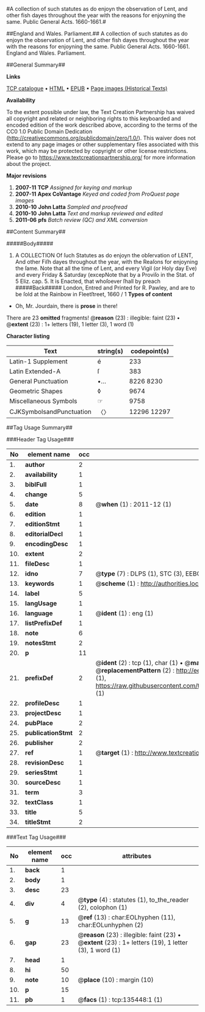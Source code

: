 #A collection of such statutes as do enjoyn the observation of Lent, and other fish dayes throughout the year with the reasons for enjoyning the same. Public General Acts. 1660-1661.#

##England and Wales. Parliament.##
A collection of such statutes as do enjoyn the observation of Lent, and other fish dayes throughout the year with the reasons for enjoyning the same.
Public General Acts. 1660-1661.
England and Wales. Parliament.

##General Summary##

**Links**

[TCP catalogue](http://www.ota.ox.ac.uk/tcp/)  • 
[HTML](http://tei.it.ox.ac.uk/tcp/Texts-HTML/free/A84/A84523.html)  • 
[EPUB](http://tei.it.ox.ac.uk/tcp/Texts-EPUB/free/A84/A84523.epub) • 
[Page images (Historical Texts)](https://historicaltexts.jisc.ac.uk/eebo-99900178e)

**Availability**

To the extent possible under law, the Text Creation Partnership has waived all copyright and related or neighboring rights to this keyboarded and encoded edition of the work described above, according to the terms of the CC0 1.0 Public Domain Dedication (http://creativecommons.org/publicdomain/zero/1.0/). This waiver does not extend to any page images or other supplementary files associated with this work, which may be protected by copyright or other license restrictions. Please go to https://www.textcreationpartnership.org/ for more information about the project.

**Major revisions**

1. __2007-11__ __TCP__ *Assigned for keying and markup*
1. __2007-11__ __Apex CoVantage__ *Keyed and coded from ProQuest page images*
1. __2010-10__ __John Latta__ *Sampled and proofread*
1. __2010-10__ __John Latta__ *Text and markup reviewed and edited*
1. __2011-06__ __pfs__ *Batch review (QC) and XML conversion*

##Content Summary##

#####Body#####

1. A COLLECTION Of ſuch Statutes as do enjoyn the obſervation of LENT, And other Fiſh dayes throughout the year, with the Reaſons for enjoyning the ſame.
Note that all the time of Lent, and every Vigil (or Holy day Eve) and every Friday & Saturday (excepNote that by a Proviſo in the Stat. of 5 Eliz. cap. 5. It is Enacted, that whoſoever ſhall by preach
#####Back#####
London, Entred and Printed for R. Pawley, and are to be ſold at the Rainbow in Fleetſtreet, 1660 / 1
**Types of content**

  * Oh, Mr. Jourdain, there is **prose** in there!

There are 23 **omitted** fragments! 
 @__reason__ (23) : illegible: faint (23)  •  @__extent__ (23) : 1+ letters (19), 1 letter (3), 1 word (1)

**Character listing**


|Text|string(s)|codepoint(s)|
|---|---|---|
|Latin-1 Supplement|é|233|
|Latin Extended-A|ſ|383|
|General Punctuation|•…|8226 8230|
|Geometric Shapes|◊|9674|
|Miscellaneous Symbols|☞|9758|
|CJKSymbolsandPunctuation|〈〉|12296 12297|

##Tag Usage Summary##

###Header Tag Usage###

|No|element name|occ|attributes|
|---|---|---|---|
|1.|__author__|2||
|2.|__availability__|1||
|3.|__biblFull__|1||
|4.|__change__|5||
|5.|__date__|8| @__when__ (1) : 2011-12 (1)|
|6.|__edition__|1||
|7.|__editionStmt__|1||
|8.|__editorialDecl__|1||
|9.|__encodingDesc__|1||
|10.|__extent__|2||
|11.|__fileDesc__|1||
|12.|__idno__|7| @__type__ (7) : DLPS (1), STC (3), EEBO-CITATION (1), PROQUEST (1), VID (1)|
|13.|__keywords__|1| @__scheme__ (1) : http://authorities.loc.gov/ (1)|
|14.|__label__|5||
|15.|__langUsage__|1||
|16.|__language__|1| @__ident__ (1) : eng (1)|
|17.|__listPrefixDef__|1||
|18.|__note__|6||
|19.|__notesStmt__|2||
|20.|__p__|11||
|21.|__prefixDef__|2| @__ident__ (2) : tcp (1), char (1)  •  @__matchPattern__ (2) : ([0-9\-]+):([0-9IVX]+) (1), (.+) (1)  •  @__replacementPattern__ (2) : http://eebo.chadwyck.com/downloadtiff?vid=$1&page=$2 (1), https://raw.githubusercontent.com/textcreationpartnership/Texts/master/tcpchars.xml#$1 (1)|
|22.|__profileDesc__|1||
|23.|__projectDesc__|1||
|24.|__pubPlace__|2||
|25.|__publicationStmt__|2||
|26.|__publisher__|2||
|27.|__ref__|1| @__target__ (1) : http://www.textcreationpartnership.org/docs/. (1)|
|28.|__revisionDesc__|1||
|29.|__seriesStmt__|1||
|30.|__sourceDesc__|1||
|31.|__term__|3||
|32.|__textClass__|1||
|33.|__title__|5||
|34.|__titleStmt__|2||


###Text Tag Usage###

|No|element name|occ|attributes|
|---|---|---|---|
|1.|__back__|1||
|2.|__body__|1||
|3.|__desc__|23||
|4.|__div__|4| @__type__ (4) : statutes (1), to_the_reader (2), colophon (1)|
|5.|__g__|13| @__ref__ (13) : char:EOLhyphen (11), char:EOLunhyphen (2)|
|6.|__gap__|23| @__reason__ (23) : illegible: faint (23)  •  @__extent__ (23) : 1+ letters (19), 1 letter (3), 1 word (1)|
|7.|__head__|1||
|8.|__hi__|50||
|9.|__note__|10| @__place__ (10) : margin (10)|
|10.|__p__|15||
|11.|__pb__|1| @__facs__ (1) : tcp:135448:1 (1)|
